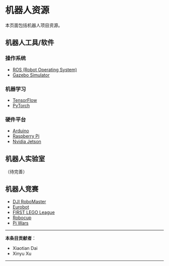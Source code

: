 # 机器人资源

本页面包括机器人项目资源。

## 机器人工具/软件
### 操作系统
- [ROS (Robot Operating System)](http://wiki.ros.org/cn)
- [Gazebo Simulator](http://gazebosim.org/)

### 机器学习
- [TensorFlow](https://www.tensorflow.org/api_docs/python/tf)
- [PyTorch](https://pytorch.org/docs/stable/index.html)

### 硬件平台
- [Arduino](https://arduino.cc)
- [Raspberry Pi](https://www.raspberrypi.org/)
- [Nvidia Jetson](https://developer.nvidia.com/embedded/community/support-resources)

## 机器人实验室
（待完善）


## 机器人竞赛
- [DJI RoboMaster](https://www.robomaster.com/en-US)
- [Eurobot](https://www.eurobot.org/)
- [FIRST LEGO League](http://www.firstlegoleague.org/)
- [Robocup](https://www.robocup.org/)
- [Pi Wars](https://piwars.org/)

---

**本条目贡献者**：

- Xiaotian Dai
- Xinyu Xu

---
